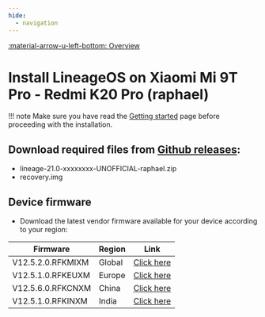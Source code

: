 ```yaml
---
hide:
  - navigation
---
```

[:material-arrow-u-left-bottom: Overview](../../devices.md)

# Install LineageOS on Xiaomi Mi 9T Pro - Redmi K20 Pro (raphael)

!!! note
    Make sure you have read the [Getting started](../../index.md) page before proceeding with the installation.

## Download required files from [Github releases](https://github.com/penglezos/device_xiaomi_raphael/releases/latest):
* lineage-21.0-xxxxxxxx-UNOFFICIAL-raphael.zip
* recovery.img

## Device firmware
* Download the latest vendor firmware available for your device according to your region:

| Firmware          | Region | Link                      |
| ----------------- | -------|-------------------------- |
| V12.5.2.0.RFKMIXM | Global | [Click here](https://xmfirmwareupdater.com/firmware/raphael/stable/V12.5.2.0.RFKMIXM/) |
| V12.5.1.0.RFKEUXM | Europe | [Click here](https://xmfirmwareupdater.com/firmware/raphael/stable/V12.5.1.0.RFKEUXM/) |
| V12.5.6.0.RFKCNXM | China  |  [Click here](https://xmfirmwareupdater.com/firmware/raphael/stable/V12.5.6.0.RFKCNXM/) |
| V12.5.1.0.RFKINXM | India  | [Click here](https://xmfirmwareupdater.com/firmware/raphaelin/stable/V12.5.1.0.RFKINXM/) |
